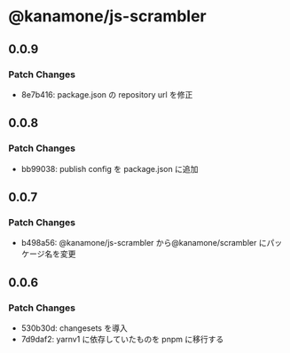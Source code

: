 # @kanamone/js-scrambler

## 0.0.9

### Patch Changes

- 8e7b416: package.json の repository url を修正

## 0.0.8

### Patch Changes

- bb99038: publish config を package.json に追加

## 0.0.7

### Patch Changes

- b498a56: @kanamone/js-scrambler から@kanamone/scrambler にパッケージ名を変更

## 0.0.6

### Patch Changes

- 530b30d: changesets を導入
- 7d9daf2: yarnv1 に依存していたものを pnpm に移行する
